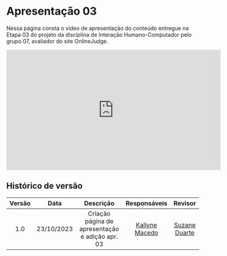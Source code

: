 # **Apresentação 03**

Nessa página consta o vídeo de apresentação do conteúdo entregue na Etapa 03 do projeto da disciplina de Interação Humano-Computador pelo grupo 07, avaliador do site OnlineJudge.


<iframe width="560" height="315" src="https://www.youtube.com/embed/p4IMFYzzcfc?si=oP-e0AwisMLZqalY" title="YouTube video player" frameborder="0" allow="accelerometer; autoplay; clipboard-write; encrypted-media; gyroscope; picture-in-picture; web-share" allowfullscreen></iframe>


## Histórico de versão

| Versão |    Data    |                      Descrição                      |                Responsáveis                |                    Revisor                    |
| :-----: | :--------: | :----------------------------------------------------: | :------------------------------------------: | :-------------------------------------------: |
|   1.0   | 23/10/2023 | Criação página de apresentação e adição apr. 03 | [Kallyne Macedo](https://github.com/kalipassos) | [Suzane Duarte](https://github.com/suzaneduarte) |

